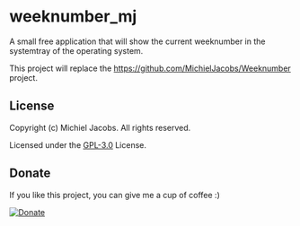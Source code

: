# weeknumber_mj
A small free application that will show the current weeknumber in the systemtray of the operating system.


This project will replace the https://github.com/MichielJacobs/Weeknumber project.


## License
Copyright (c) Michiel Jacobs. All rights reserved.

Licensed under the [GPL-3.0](https://github.com/MichielJacobs/weeknumber_mj/blob/master/LICENSE) License.

## Donate
If you like this project, you can give me a cup of coffee :)

[![Donate](https://www.paypalobjects.com/en_US/i/btn/btn_donateCC_LG.gif)](http://paypal.me/MichielJacobs)
